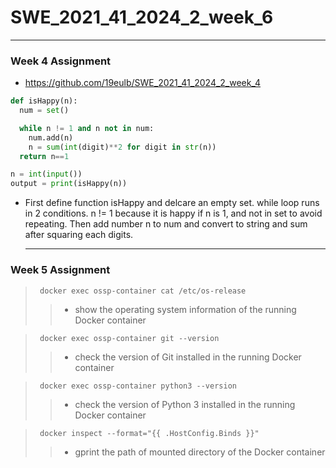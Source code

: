 # SWE_2021_41_2024_2_week_6
---
### Week 4 Assignment
* https://github.com/19eulb/SWE_2021_41_2024_2_week_4

```python
def isHappy(n):
  num = set()

  while n != 1 and n not in num:
    num.add(n)
    n = sum(int(digit)**2 for digit in str(n))
  return n==1

n = int(input())
output = print(isHappy(n))
```

* First define function isHappy and delcare an empty set. while loop runs in 2 conditions. n != 1 because it is happy if n is 1, and not in set to avoid repeating. Then add number n to num and convert to string and sum after squaring each digits.

  ---

### Week 5 Assignment
> <pre><code> docker exec ossp-container cat /etc/os-release </pre></code>
>> + show the operating system information of the running Docker container

> <pre><code> docker exec ossp-container git --version </pre></code>
>> + check the version of Git installed in the running Docker container

> <pre><code> docker exec ossp-container python3 --version </pre></code>
>> + check the version of Python 3 installed in the running Docker container
  
> <pre><code> docker inspect --format="{{ .HostConfig.Binds }}" <ossp-container> </pre></code>
>> + gprint the path of mounted directory of the Docker container
